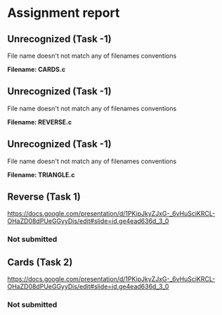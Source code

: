 # Assignment report
## Unrecognized (Task -1)
File name doesn't not match any of filenames conventions

**Filename: CARDS.c**
## Unrecognized (Task -1)
File name doesn't not match any of filenames conventions

**Filename: REVERSE.c**
## Unrecognized (Task -1)
File name doesn't not match any of filenames conventions

**Filename: TRIANGLE.c**
## Reverse (Task 1)
https://docs.google.com/presentation/d/1PKipJkyZJxG-_6vHuSciKRCL-OHaZD08dPUeGGyyDis/edit#slide=id.ge4ead636d_3_0

### Not submitted
## Cards (Task 2)
https://docs.google.com/presentation/d/1PKipJkyZJxG-_6vHuSciKRCL-OHaZD08dPUeGGyyDis/edit#slide=id.ge4ead636d_3_0

### Not submitted
